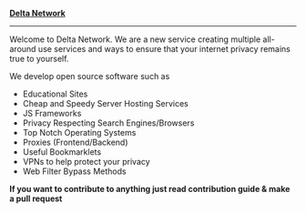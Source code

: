 <u><b>Delta Network</b></u>
<hr>
<p>Welcome to Delta Network. We are a new service creating multiple all-around use services and ways to ensure that your internet privacy remains true to yourself.</p>
We develop open source software such as

<ul>
<li>Educational Sites</li>
<li>Cheap and Speedy Server Hosting Services</li>
<li>JS Frameworks</li>
<li>Privacy Respecting Search Engines/Browsers</li>
<li>Top Notch Operating Systems</li>
<li>Proxies (Frontend/Backend)</li>
<li>Useful Bookmarklets</li>
<li>VPNs to help protect your privacy</li>
<li>Web Filter Bypass Methods</li>
</ul>

<b>If you want to contribute to anything just read contribution guide & make a pull request</b>
